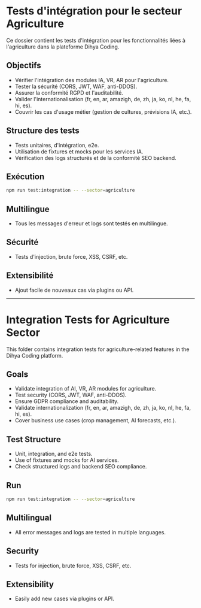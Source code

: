 # Tests d'intégration pour le secteur Agriculture

Ce dossier contient les tests d'intégration pour les fonctionnalités liées à l'agriculture dans la plateforme Dihya Coding.

## Objectifs
- Vérifier l'intégration des modules IA, VR, AR pour l'agriculture.
- Tester la sécurité (CORS, JWT, WAF, anti-DDOS).
- Assurer la conformité RGPD et l'auditabilité.
- Valider l'internationalisation (fr, en, ar, amazigh, de, zh, ja, ko, nl, he, fa, hi, es).
- Couvrir les cas d'usage métier (gestion de cultures, prévisions IA, etc.).

## Structure des tests
- Tests unitaires, d'intégration, e2e.
- Utilisation de fixtures et mocks pour les services IA.
- Vérification des logs structurés et de la conformité SEO backend.

## Exécution
```bash
npm run test:integration -- --sector=agriculture
```

## Multilingue
- Tous les messages d'erreur et logs sont testés en multilingue.

## Sécurité
- Tests d'injection, brute force, XSS, CSRF, etc.

## Extensibilité
- Ajout facile de nouveaux cas via plugins ou API.

---

# Integration Tests for Agriculture Sector

This folder contains integration tests for agriculture-related features in the Dihya Coding platform.

## Goals
- Validate integration of AI, VR, AR modules for agriculture.
- Test security (CORS, JWT, WAF, anti-DDOS).
- Ensure GDPR compliance and auditability.
- Validate internationalization (fr, en, ar, amazigh, de, zh, ja, ko, nl, he, fa, hi, es).
- Cover business use cases (crop management, AI forecasts, etc.).

## Test Structure
- Unit, integration, and e2e tests.
- Use of fixtures and mocks for AI services.
- Check structured logs and backend SEO compliance.

## Run
```bash
npm run test:integration -- --sector=agriculture
```

## Multilingual
- All error messages and logs are tested in multiple languages.

## Security
- Tests for injection, brute force, XSS, CSRF, etc.

## Extensibility
- Easily add new cases via plugins or API.
